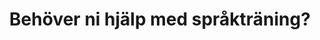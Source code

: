 ---
title: Behöver ni hjälp med språkträning?
image: /img/background.jpg
socialmedia:
  facebook: https://www.facebook.com/hanseneivor/
  instagram:
contact:
  address: 'Pelostrandvägen 96, Nedervetil'
  email: dialogen.eivor@gmail.com
  name: Eivor Hansén
  phone: 050 5940804
info:
  image: /img/logo.svg
  text: >-
    Mitt företag heter ’Språkträning Dialogen’ och jag ställer gärna upp och
    handleder, ger tips och idéer för barn med olika typer av språkstörningar.
blurbs:
  - image: /img/magic.svg
    text: >-
      Vi tar så lätt språket för givet och tror att alla barn börjar prata per
      automatik. Så var det inte hos oss.
  - image: /img/baby.svg
    text: >-
      Vår yngste son föddes med Downs syndrom och tack vare honom kom jag i
      kontakt med Karlstadmodellen. En ny värld öppnades!  Utan språk-vem är du
      då?
  - image: /img/edu.svg
    text: >-
      Jag utbildade mig till handledare i Karlstadmodellen 2012-2015 och innan
      dess har jag jobbat som klasslärare i över 15 år. Jag har fyra barn och
      vill tro att jag sitter på rätt god erfarenhet av språkträning.
sections:
  - title: Karlstadmodellen
    image: /img/karlstad.jpg
    link: 'http://www.karlstadmodellen.se/'
    linkText: Läs mer om Karlstadmodellen
    text: >
      En språkträningsmodell utvecklad av Irene Johansson. Den bygger på fem
      gruntankar: steget     före, empowerment, kontinuitet, tydliggörande och
      struktur
  - title: Babblarna
    image: /img/babblarna.jpg
    link: 'http://babblarna.se/om-babblarna/'
    linkText: Läs mer om Babblarna
    text: >
      Babblarna har blivit populära hos yngre barn. Ett tillltalande
      träningsmaterial som Irene Johansson utvecklade för språkträning med yngre
      barn.
---